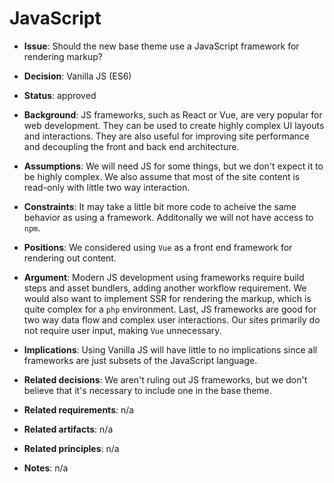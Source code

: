 # JavaScript

- **Issue**: Should the new base theme use a JavaScript framework for rendering markup?

- **Decision**: Vanilla JS (ES6)

- **Status**: approved

- **Background**: JS frameworks, such as React or Vue, are very popular for web development. They can be used to create highly complex UI layouts and interactions. 
They are also useful for improving site performance and decoupling the front and back end architecture.

- **Assumptions**: We will need JS for some things, but we don't expect it to be highly complex. We also assume that most of the site content is read-only with little
two way interaction.

- **Constraints**: It may take a little bit more code to acheive the same behavior as using a framework. Additonally we will not have access to `npm`.

- **Positions**: We considered using `Vue` as a front end framework for rendering out content.

- **Argument**: Modern JS development using frameworks require build steps and asset bundlers, adding another workflow requirement.
We would also want to implement SSR for rendering the markup, which is quite complex for a `php` environment.
Last, JS frameworks are good for two way data flow and complex user interactions. Our sites primarily do not require user input, making `Vue` unnecessary.

- **Implications**: Using Vanilla JS will have little to no implications since all frameworks are just subsets of the JavaScript language.

- **Related decisions**: We aren't ruling out JS frameworks, but we don't believe that it's necessary to include one in the base theme.

- **Related requirements**: n/a

- **Related artifacts**: n/a

- **Related principles**: n/a

- **Notes**: n/a
